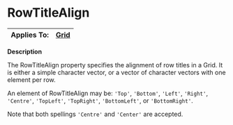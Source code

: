 




<h1 class="heading"><span class="name">RowTitleAlign</span></h1>

| Applies To: | [Grid](./grid.md) |
| --- | ---  |


**Description**


The RowTitleAlign property specifies the alignment of row titles in a Grid. It is either a simple character vector, or a vector of character vectors with one element per row.


An element of RowTitleAlign may be: `'Top'`, `'Bottom'`, `'Left'`, `'Right'`, `'Centre'`, `'TopLeft'`, `'TopRight'`, `'BottomLeft'`, or `'BottomRight'`.


Note that both spellings `'Centre'` and `'Center'` are accepted.




